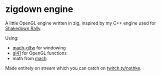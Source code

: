 # zigdown engine

A little OpenGL engine written in zig, inspired by my C++ engine used for [Shakedown Rally](https://nothke.itch.io/shakedown).

Using:
* [mach-glfw](https://machengine.org/pkg/mach-glfw/) for windowing
* [gl41](https://github.com/hexops/mach-glfw-opengl-example/blob/main/libs/gl41.zig) for OpenGL functions
* math from [mach](https://github.com/hexops/mach)

Made entirely on stream which you can catch on [twitch.tv/nothke](https://www.twitch.tv/nothke).